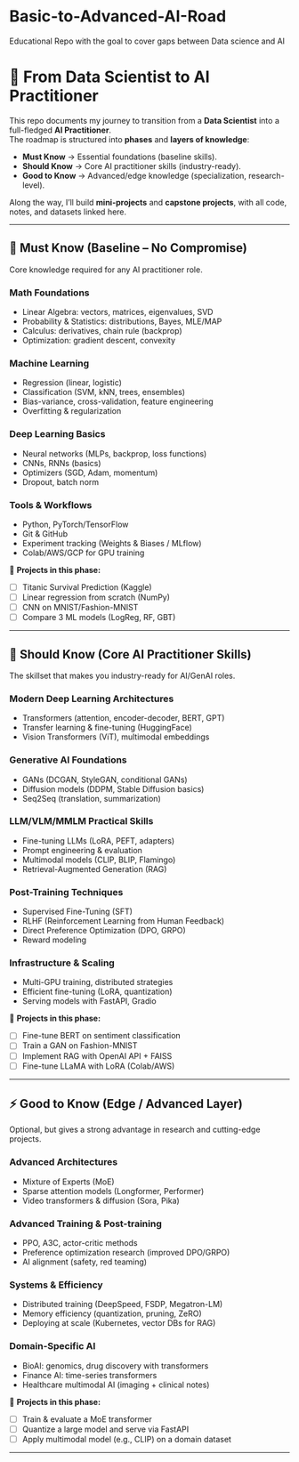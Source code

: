 # Basic-to-Advanced-AI-Road
Educational Repo with the goal to cover gaps between Data science and AI
# 🚀 From Data Scientist to AI Practitioner

This repo documents my journey to transition from a **Data Scientist** into a full-fledged **AI Practitioner**.  
The roadmap is structured into **phases** and **layers of knowledge**:  

- **Must Know** → Essential foundations (baseline skills).  
- **Should Know** → Core AI practitioner skills (industry-ready).  
- **Good to Know** → Advanced/edge knowledge (specialization, research-level).  

Along the way, I’ll build **mini-projects** and **capstone projects**, with all code, notes, and datasets linked here.  

---

## 🌱 Must Know (Baseline – No Compromise)
Core knowledge required for any AI practitioner role.  

### Math Foundations
- Linear Algebra: vectors, matrices, eigenvalues, SVD  
- Probability & Statistics: distributions, Bayes, MLE/MAP  
- Calculus: derivatives, chain rule (backprop)  
- Optimization: gradient descent, convexity  

### Machine Learning
- Regression (linear, logistic)  
- Classification (SVM, kNN, trees, ensembles)  
- Bias-variance, cross-validation, feature engineering  
- Overfitting & regularization  

### Deep Learning Basics
- Neural networks (MLPs, backprop, loss functions)  
- CNNs, RNNs (basics)  
- Optimizers (SGD, Adam, momentum)  
- Dropout, batch norm  

### Tools & Workflows
- Python, PyTorch/TensorFlow  
- Git & GitHub  
- Experiment tracking (Weights & Biases / MLflow)  
- Colab/AWS/GCP for GPU training  

📌 **Projects in this phase:**  
- [ ] Titanic Survival Prediction (Kaggle)  
- [ ] Linear regression from scratch (NumPy)  
- [ ] CNN on MNIST/Fashion-MNIST  
- [ ] Compare 3 ML models (LogReg, RF, GBT)  

---

## 🧠 Should Know (Core AI Practitioner Skills)
The skillset that makes you industry-ready for AI/GenAI roles.  

### Modern Deep Learning Architectures
- Transformers (attention, encoder-decoder, BERT, GPT)  
- Transfer learning & fine-tuning (HuggingFace)  
- Vision Transformers (ViT), multimodal embeddings  

### Generative AI Foundations
- GANs (DCGAN, StyleGAN, conditional GANs)  
- Diffusion models (DDPM, Stable Diffusion basics)  
- Seq2Seq (translation, summarization)  

### LLM/VLM/MMLM Practical Skills
- Fine-tuning LLMs (LoRA, PEFT, adapters)  
- Prompt engineering & evaluation  
- Multimodal models (CLIP, BLIP, Flamingo)  
- Retrieval-Augmented Generation (RAG)  

### Post-Training Techniques
- Supervised Fine-Tuning (SFT)  
- RLHF (Reinforcement Learning from Human Feedback)  
- Direct Preference Optimization (DPO, GRPO)  
- Reward modeling  

### Infrastructure & Scaling
- Multi-GPU training, distributed strategies  
- Efficient fine-tuning (LoRA, quantization)  
- Serving models with FastAPI, Gradio  

📌 **Projects in this phase:**  
- [ ] Fine-tune BERT on sentiment classification  
- [ ] Train a GAN on Fashion-MNIST  
- [ ] Implement RAG with OpenAI API + FAISS  
- [ ] Fine-tune LLaMA with LoRA (Colab/AWS)  

---

## ⚡ Good to Know (Edge / Advanced Layer)
Optional, but gives a strong advantage in research and cutting-edge projects.  

### Advanced Architectures
- Mixture of Experts (MoE)  
- Sparse attention models (Longformer, Performer)  
- Video transformers & diffusion (Sora, Pika)  

### Advanced Training & Post-training
- PPO, A3C, actor-critic methods  
- Preference optimization research (improved DPO/GRPO)  
- AI alignment (safety, red teaming)  

### Systems & Efficiency
- Distributed training (DeepSpeed, FSDP, Megatron-LM)  
- Memory efficiency (quantization, pruning, ZeRO)  
- Deploying at scale (Kubernetes, vector DBs for RAG)  

### Domain-Specific AI
- BioAI: genomics, drug discovery with transformers  
- Finance AI: time-series transformers  
- Healthcare multimodal AI (imaging + clinical notes)  

📌 **Projects in this phase:**  
- [ ] Train & evaluate a MoE transformer  
- [ ] Quantize a large model and serve via FastAPI  
- [ ] Apply multimodal model (e.g., CLIP) on a domain dataset  

---

